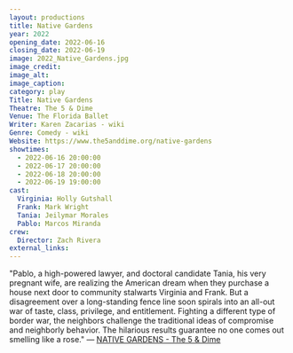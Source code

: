 ```yaml
---
layout: productions
title: Native Gardens
year: 2022
opening_date: 2022-06-16
closing_date: 2022-06-19
image: 2022_Native_Gardens.jpg
image_credit: 
image_alt:
image_caption:
category: play
Title: Native Gardens
Theatre: The 5 & Dime
Venue: The Florida Ballet
Writer: Karen Zacarias - wiki
Genre: Comedy - wiki
Website: https://www.the5anddime.org/native-gardens
showtimes: 
  - 2022-06-16 20:00:00
  - 2022-06-17 20:00:00
  - 2022-06-18 20:00:00
  - 2022-06-19 19:00:00
cast:
  Virginia: Holly Gutshall
  Frank: Mark Wright
  Tania: Jeilymar Morales
  Pablo: Marcos Miranda
crew:
  Director: Zach Rivera
external_links: 
---
```

"Pablo, a high-powered lawyer, and doctoral candidate Tania, his very pregnant wife, are realizing the American dream when they purchase a house next door to community stalwarts Virginia and Frank. But a disagreement over a long-standing fence line soon spirals into an all-out war of taste, class, privilege, and entitlement. Fighting a different type of border war, the neighbors challenge the traditional ideas of compromise and neighborly behavior. The hilarious results guarantee no one comes out smelling like a rose." — [NATIVE GARDENS - The 5 & Dime](https://www.the5anddime.org/native-gardens)
